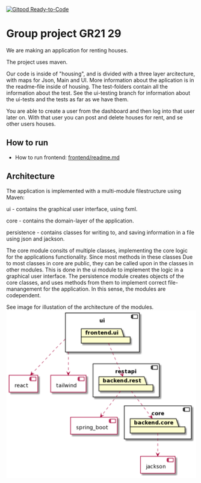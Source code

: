 [![Gitpod Ready-to-Code](https://img.shields.io/badge/Gitpod-Ready--to--Code-blue?logo=gitpod)](https://gitpod.stud.ntnu.no/#https://gitlab.stud.idi.ntnu.no/it1901/groups-2021/gr2129/gr2129.git)

# Group project GR21 29

We are making an application for renting houses.

The project uses maven.

Our code is inside of "housing", and is divided with a three layer arcitecture, with maps for Json, Main and UI. More information about the aplication is in the readme-file inside of housing. The test-folders contain all the information about the test. See the ui-testing branch for information about the ui-tests and the tests as far as we have them.

You are able to create a user from the dashboard and then log into that user later on. With that user you can post and delete houses for rent, and se other users houses.

## How to run

- How to run frontend: [frontend/readme.md](frontend/readme.md)

## Architecture

The application is implemented with a multi-module filestructure using Maven:

ui - contains the graphical user interface, using fxml.

core - contains the domain-layer of the application.

persistence - contains classes for writing to, and saving information in a file using json and jackson.

The core module consits of multiple classes, implementing the core logic for the applications functionality. Since most methods in these classes Due to most classes in core are public, they can be called upon in the classes in other modules. This is done in the ui module to implement the logic in a graphical user interface. The persistence module creates objects of the core classes, and uses methods from them to implement correct file-manangement for the application. In this sense, the modules are codependent.

See image for illustation of the architecture of the modules.  
![diagram](diagram.png)

